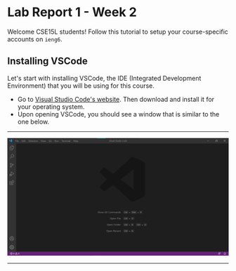 # Lab Report 1 - Week 2

Welcome CSE15L students! Follow this tutorial to setup your course-specific accounts on `ieng6`.

## Installing VSCode
Let's start with installing VSCode, the IDE (Integrated Development Environment) that you will be using for this course.
* Go to [Visual Studio Code's website](https://code.visualstudio.com). Then download and install it for your operating system.
* Upon opening VSCode, you should see a window that is similar to the one below.

---

![Image](vscode_website.png)

---